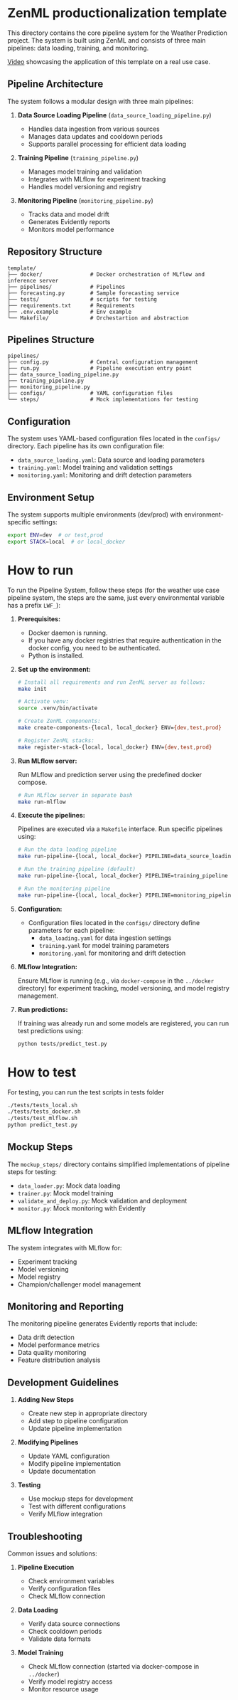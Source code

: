 # ZenML productionalization template

This directory contains the core pipeline system for the Weather Prediction project. The system is built using ZenML and consists of three main pipelines: data loading, training, and monitoring.

[Video](https://www.youtube.com/playlist?list=PLpjHGjIAgyNl8yzT9tZNB7NwL4ScNtMX1) showcasing the application of this template on a real use case.

## Pipeline Architecture

The system follows a modular design with three main pipelines:

1. **Data Source Loading Pipeline** (`data_source_loading_pipeline.py`)
   - Handles data ingestion from various sources
   - Manages data updates and cooldown periods
   - Supports parallel processing for efficient data loading

2. **Training Pipeline** (`training_pipeline.py`)
   - Manages model training and validation
   - Integrates with MLflow for experiment tracking
   - Handles model versioning and registry

3. **Monitoring Pipeline** (`monitoring_pipeline.py`)
   - Tracks data and model drift
   - Generates Evidently reports
   - Monitors model performance

## Repository Structure

```
template/
├── docker/               # Docker orchestration of MLflow and inference server
├── pipelines/            # Pipelines
├── forecasting.py        # Sample forecasting service
├── tests/                # scripts for testing
├── requirements.txt      # Requirements
├── .env.example          # Env example
└── Makefile/             # Orchestartion and abstraction
```

## Pipelines Structure

```
pipelines/
├── config.py             # Central configuration management
├── run.py                # Pipeline execution entry point
├── data_source_loading_pipeline.py
├── training_pipeline.py
├── monitoring_pipeline.py
├── configs/              # YAML configuration files
└── steps/                # Mock implementations for testing
```



## Configuration

The system uses YAML-based configuration files located in the `configs/` directory. Each pipeline has its own configuration file:

- `data_source_loading.yaml`: Data source and loading parameters
- `training.yaml`: Model training and validation settings
- `monitoring.yaml`: Monitoring and drift detection parameters

## Environment Setup

The system supports multiple environments (dev/prod) with environment-specific settings:

```bash
export ENV=dev  # or test,prod
export STACK=local  # or local_docker
```

# How to run

To run the Pipeline System, follow these steps (for the weather use case pipeline system, the steps are the same, just every environmental variable has a prefix `LWF_`):

1. **Prerequisites:**
   - Docker daemon is running.
   - If you have any docker registries that require authentication in the docker config, you need to be authenticated.
   - Python is installed.

2. **Set up the environment:**

   ```bash
   # Install all requirements and run ZenML server as follows:
   make init

   # Activate venv:
   source .venv/bin/activate

   # Create ZenML components:
   make create-components-{local, local_docker} ENV={dev,test,prod}

   # Register ZenML stacks:
   make register-stack-{local, local_docker} ENV={dev,test,prod}
   ```

3. **Run MLflow server:**

   Run MLflow and prediction server using the predefined docker compose.

   ```bash
   # Run MLflow server in separate bash
   make run-mlflow
   ```

4. **Execute the pipelines:**

   Pipelines are executed via a `Makefile` interface. Run specific pipelines using:

   ```bash
   # Run the data loading pipeline
   make run-pipeline-{local, local_docker} PIPELINE=data_source_loading_pipeline ENV={dev,test,prod}

   # Run the training pipeline (default)
   make run-pipeline-{local, local_docker} PIPELINE=training_pipeline ENV={dev,test,prod}

   # Run the monitoring pipeline
   make run-pipeline-{local, local_docker} PIPELINE=monitoring_pipeline ENV={dev,test,prod}
   ```

5. **Configuration:**
   - Configuration files located in the `configs/` directory define parameters for each pipeline:
     - `data_loading.yaml` for data ingestion settings
     - `training.yaml` for model training parameters
     - `monitoring.yaml` for monitoring and drift detection

6. **MLflow Integration:**

   Ensure MLflow is running (e.g., via `docker-compose` in the `../docker` directory) for experiment tracking, model versioning, and model registry management.

7. **Run predictions:**

   If training was already run and some models are registered, you can run test predictions using:

   ```bash
   python tests/predict_test.py
   ```
# How to test
For testing, you can run the test scripts in tests folder

   ```bash
   ./tests/tests_local.sh
   ./tests/tests_docker.sh
   ./tests/test_mlflow.sh
   python predict_test.py
   ```

## Mockup Steps

The `mockup_steps/` directory contains simplified implementations of pipeline steps for testing:

- `data_loader.py`: Mock data loading
- `trainer.py`: Mock model training
- `validate_and_deploy.py`: Mock validation and deployment
- `monitor.py`: Mock monitoring with Evidently

## MLflow Integration

The system integrates with MLflow for:
- Experiment tracking
- Model versioning
- Model registry
- Champion/challenger model management

## Monitoring and Reporting

The monitoring pipeline generates Evidently reports that include:
- Data drift detection
- Model performance metrics
- Data quality monitoring
- Feature distribution analysis

## Development Guidelines

1. **Adding New Steps**
   - Create new step in appropriate directory
   - Add step to pipeline configuration
   - Update pipeline implementation

2. **Modifying Pipelines**
   - Update YAML configuration
   - Modify pipeline implementation
   - Update documentation

3. **Testing**
   - Use mockup steps for development
   - Test with different configurations
   - Verify MLflow integration

## Troubleshooting

Common issues and solutions:

1. **Pipeline Execution**
   - Check environment variables
   - Verify configuration files
   - Check MLflow connection

2. **Data Loading**
   - Verify data source connections
   - Check cooldown periods
   - Validate data formats

3. **Model Training**
   - Check MLflow connection (started via docker-compose in `../docker`)
   - Verify model registry access
   - Monitor resource usage